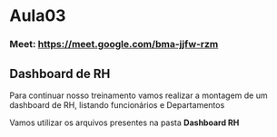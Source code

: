 # Aula03
### Meet: https://meet.google.com/bma-jjfw-rzm
## Dashboard de RH

Para continuar nosso treinamento vamos realizar a montagem de um dashboard de RH, listando funcionários e Departamentos

Vamos utilizar os arquivos presentes na pasta **Dashboard RH**



